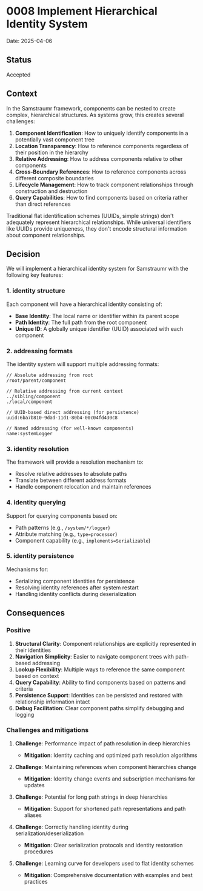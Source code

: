 # 0008 Implement Hierarchical Identity System

Date: 2025-04-06

## Status

Accepted

## Context

In the Samstraumr framework, components can be nested to create complex, hierarchical structures. As systems grow, this creates several challenges:

1. **Component Identification**: How to uniquely identify components in a potentially vast component tree
2. **Location Transparency**: How to reference components regardless of their position in the hierarchy
3. **Relative Addressing**: How to address components relative to other components
4. **Cross-Boundary References**: How to reference components across different composite boundaries
5. **Lifecycle Management**: How to track component relationships through construction and destruction
6. **Query Capabilities**: How to find components based on criteria rather than direct references

Traditional flat identification schemes (UUIDs, simple strings) don't adequately represent hierarchical relationships. While universal identifiers like UUIDs provide uniqueness, they don't encode structural information about component relationships.

## Decision

We will implement a hierarchical identity system for Samstraumr with the following key features:

### 1. identity structure

Each component will have a hierarchical identity consisting of:

- **Base Identity**: The local name or identifier within its parent scope
- **Path Identity**: The full path from the root component
- **Unique ID**: A globally unique identifier (UUID) associated with each component

### 2. addressing formats

The identity system will support multiple addressing formats:

```
// Absolute addressing from root
/root/parent/component

// Relative addressing from current context
../sibling/component
./local/component

// UUID-based direct addressing (for persistence)
uuid:6ba7b810-9dad-11d1-80b4-00c04fd430c8

// Named addressing (for well-known components)
name:systemLogger
```

### 3. identity resolution

The framework will provide a resolution mechanism to:

- Resolve relative addresses to absolute paths
- Translate between different address formats
- Handle component relocation and maintain references

### 4. identity querying

Support for querying components based on:

- Path patterns (e.g., `/system/*/logger`)
- Attribute matching (e.g., `type=processor`)
- Component capability (e.g., `implements=Serializable`)

### 5. identity persistence

Mechanisms for:

- Serializing component identities for persistence
- Resolving identity references after system restart
- Handling identity conflicts during deserialization

## Consequences

### Positive

1. **Structural Clarity**: Component relationships are explicitly represented in their identities
2. **Navigation Simplicity**: Easier to navigate component trees with path-based addressing
3. **Lookup Flexibility**: Multiple ways to reference the same component based on context
4. **Query Capability**: Ability to find components based on patterns and criteria
5. **Persistence Support**: Identities can be persisted and restored with relationship information intact
6. **Debug Facilitation**: Clear component paths simplify debugging and logging

### Challenges and mitigations

1. **Challenge**: Performance impact of path resolution in deep hierarchies
   - **Mitigation**: Identity caching and optimized path resolution algorithms

2. **Challenge**: Maintaining references when component hierarchies change
   - **Mitigation**: Identity change events and subscription mechanisms for updates

3. **Challenge**: Potential for long path strings in deep hierarchies
   - **Mitigation**: Support for shortened path representations and path aliases

4. **Challenge**: Correctly handling identity during serialization/deserialization
   - **Mitigation**: Clear serialization protocols and identity restoration procedures

5. **Challenge**: Learning curve for developers used to flat identity schemes
   - **Mitigation**: Comprehensive documentation with examples and best practices

